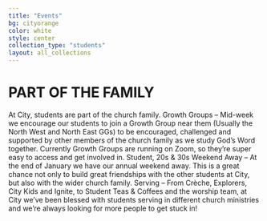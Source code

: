 ```yaml
---
title: "Events"
bg: cityorange
color: white
style: center
collection_type: "students"
layout: all_collections
---
```


# PART OF THE FAMILY
At City, students are part of the church family.
Growth Groups – Mid-week we encourage our students to join a Growth Group near them (Usually the North
West and North East GGs) to be encouraged, challenged and supported by other members of the church
family as we study God’s Word together. Currently Growth Groups are running on Zoom, so they’re super easy
to access and get involved in.
Student, 20s &amp; 30s Weekend Away – At the end of January we have our annual weekend away. This is a great
chance not only to build great friendships with the other students at City, but also with the wider church
family.
Serving – From Crèche, Explorers, City Kids and Ignite, to Student Teas &amp; Coffees and the worship team, at City
we’ve been blessed with students serving in different church ministries and we’re always looking for more
people to get stuck in!
